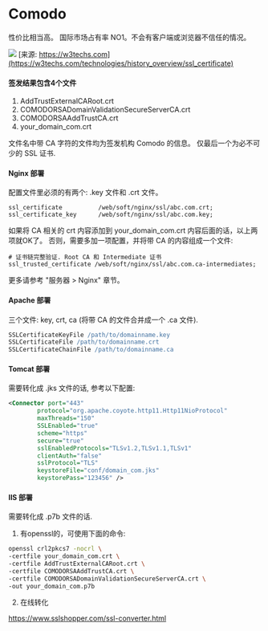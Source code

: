 # Comodo

性价比相当高。
国际市场占有率 NO1。不会有客户端或浏览器不信任的情况。

![](https://w3techs.com/diagram/history_overview/ssl_certificate/ms/m)
[来源: https://w3techs.com](https://w3techs.com/technologies/history_overview/ssl_certificate)


#### 签发结果包含4个文件
1. AddTrustExternalCARoot.crt
2. COMODORSADomainValidationSecureServerCA.crt
3. COMODORSAAddTrustCA.crt
4. your_domain_com.crt

文件名中带 CA 字符的文件均为签发机构 Comodo 的信息。
仅最后一个为必不可少的 SSL 证书.

#### Nginx 部署
配置文件里必须的有两个: .key 文件和 .crt 文件。
```nginx
ssl_certificate          /web/soft/nginx/ssl/abc.com.crt;
ssl_certificate_key      /web/soft/nginx/ssl/abc.com.key;
```

如果将 CA 相关的 crt 内容添加到 your_domain_com.crt 内容后面的话，以上两项就OK了。
否则，需要多加一项配置，并将带 CA 的内容组成一个文件:
```nginx
# 证书链完整验证. Root CA 和 Intermediate 证书
ssl_trusted_certificate /web/soft/nginx/ssl/abc.com.ca-intermediates;
```

更多请参考 "服务器 &gt; Nginx" 章节。

#### Apache 部署
三个文件: key, crt, ca (将带 CA 的文件合并成一个 .ca 文件).
```apache
SSLCertificateKeyFile /path/to/domainname.key
SSLCertificateFile /path/to/domainname.crt
SSLCertificateChainFile /path/to/domainname.ca
```

#### Tomcat 部署
需要转化成 .jks 文件的话, 参考以下配置:
```xml
<Connector port="443"
        protocol="org.apache.coyote.http11.Http11NioProtocol"
        maxThreads="150"
        SSLEnabled="true"
        scheme="https"
        secure="true"
        sslEnabledProtocols="TLSv1.2,TLSv1.1,TLSv1"
        clientAuth="false"
        sslProtocol="TLS"
        keystoreFile="conf/domain_com.jks"
        keystorePass="123456" />
```

#### IIS 部署
需要转化成 .p7b 文件的话.

1. 有openssl的，可使用下面的命令:
```bash
openssl crl2pkcs7 -nocrl \
-certfile your_domain_com.crt \
-certfile AddTrustExternalCARoot.crt \
-certfile COMODORSAAddTrustCA.crt \
-certfile COMODORSADomainValidationSecureServerCA.crt \
-out your_domain_com.p7b
```

2. 在线转化

https://www.sslshopper.com/ssl-converter.html

